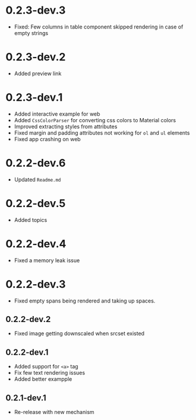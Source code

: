 # 0.2.3-dev.3

- Fixed: Few columns in table component skipped rendering in case of empty strings

# 0.2.3-dev.2

- Added preview link

# 0.2.3-dev.1

- Added interactive example for web
- Added `CssColorParser` for converting css colors to Material colors
- Improved extracting styles from attributes
- Fixed margin and padding attributes not working for `ol` and `ul` elements
- Fixed app crashing on web

# 0.2.2-dev.6

- Updated `Readme.md`

# 0.2.2-dev.5

- Added topics

# 0.2.2-dev.4

- Fixed a memory leak issue

# 0.2.2-dev.3

- Fixed empty spans being rendered and taking up spaces.

## 0.2.2-dev.2

- Fixed image getting downscaled when srcset existed

## 0.2.2-dev.1

- Added support for `<a>` tag
- Fix few text rendering issues
- Added better exampple

## 0.2.1-dev.1

- Re-release with new mechanism
